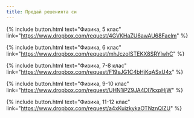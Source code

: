 ```yaml
---
title: Предай решенията си
---
```


{% include button.html text="Физика, 5 клас" link="https://www.dropbox.com/request/4GVKHaZU6awAU68Faelm" %}

{% include button.html text="Физика, 6 клас" link="https://www.dropbox.com/request/mhJczoISTEKX8SRYlwhC" %}

{% include button.html text="Физика, 7-8 клас" link="https://www.dropbox.com/request/F19sJG1C4bHjKqASxU4x" %}

{% include button.html text="Физика, 9-10 клас" link="https://www.dropbox.com/request/UHN1iPZ9JA4Dl7kxpHjW" %}

{% include button.html text="Физика, 11-12 клас" link="https://www.dropbox.com/request/a4xKuizkykaOTNznQlZU" %}


